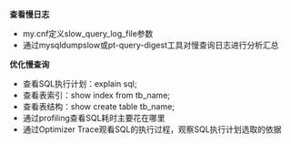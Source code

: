 **查看慢日志**
- my.cnf定义slow_query_log_file参数
- 通过mysqldumpslow或pt-query-digest工具对慢查询日志进行分析汇总

**优化慢查询**
- 查看SQL执行计划：explain sql;
- 查看表索引：show index from tb_name;
- 查看表结构：show create table tb_name;
- 通过profiling查看SQL耗时主要花在哪里
- 通过Optimizer Trace观看SQL的执行过程，观察SQL执行计划选取的依据

